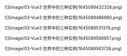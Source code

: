 ![](image/03-Vue3 世界中的三种实例/1645089432328.png)

![](image/03-Vue3 世界中的三种实例/1645089486980.png)

![](image/03-Vue3 世界中的三种实例/1645089531378.png)

![](image/03-Vue3 世界中的三种实例/1645089566957.png)

![](image/03-Vue3 世界中的三种实例/1645089583726.png)
